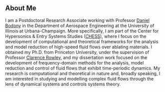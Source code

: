 ## About Me

I am a Postdoctoral Research Associate working with Professor [Daniel Bodony](http://acoustics.ae.illinois.edu/) in the Department of Aerospace Engineering at the University of Illinois at Urbana-Champaign.
More specifically, I am part of the Center for Hypersonics & Entry Systems Studies ([CHESS](https://chess.grainger.illinois.edu/)), where I focus on the development of computational and theoretical frameworks for the analysis and model reduction of high-speed fluid flows over ablating materials.
I obtained my Ph.D. from Princeton University, under the supervision of Professor [Clarence Rowley](https://cwrowley.princeton.edu/), and my dissertation work focused on the development of frequency-domain methods for the analysis, model reduction and control of fluid flows that exhibit time-periodic dynamics.
My research is computational and theoretical in nature and, broadly speaking, I am interested in studying and modelling complex fluid flows through the lens of dynamical systems and controls systems theory.





